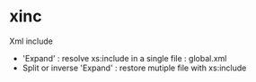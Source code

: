 # xinc
Xml include
- 'Expand' : resolve xs:include in a single file : global.xml
- Split or inverse 'Expand' : restore mutiple file with xs:include

